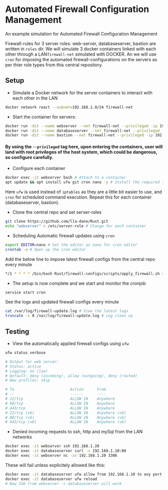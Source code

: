 # Automated Firewall Configuration Management

An example simulation for Automated Firewall Configuration Management

Firewall-rules for 3 server roles: web-server, databaseserver, bastion are written in `roles` dir. We will simulate 3 docker containers linked with each other through a LAN`firewall-net` simulated with DOCKER. An we will use `cron` for imposing the automated firewall-configurations on the servers as per thier role types from this central repository. 


## Setup

* Simulate a Docker network for the server containers to interact with each other in the LAN

```bash
docker network react --subnet=192.168.1.0/24 firewall-net
```

* Start the container for servers:

```bash
docker run -dit --name webserver --net firewall-net --privileged -ip 192.168.1.10 ubuntu bash 
docker run -dit --name databaseserver --net firewall-net --privileged -ip 192.168.1.20 ubuntu bash 
docker run -dit --name bastion --net firewall-net --privileged -ip 192.168.1.30 ubuntu bash 
```

#### By using the `--privileged` tag here, upon entering the containers, user will land with root privileges of the host system, which could be dangerous, so configure carefully. 

* Configure each container

```bash
docker exec -it webserver bash # Attach to a container
apt update && apt install ufw git cron nano -y # Install the required tools
```
Here `ufw` is used instead of `iptables` as they are a little bit easier to use, and `cron` for scheduled command execution. Repeat this for each container (databaseserver, bastion).

* Clone the central repo and set server-roles
```bash
git clone https://github.com/lla-dane/Rust.git
echo "webserver" > /etc/server-role # Change for each container
```
* Scheduling Automatic firewall updates using `cron`

```bash
export EDITOR=nano # Set the editor as nano for cron editor
crontab -e # Open up the cron editor
```
Add the below line to impose latest firewall configs from the central repo every minute

```bash
*/1 * * * * /bin/bash Rust/firewall-configs/scripts/apply_firewall.sh >> /var/log/firewall-update.log 2>&1
```

* The setup is now complete and we start and monitor the cronjob

```bash
service start cron
```

See the logs and updated firewall configs every minute
```bash
cat /var/log/firewall-update.log # View the latest logs
truncate -s 0 /var/log/firewall-update.log # Log clean up
```
## Testing

* View the automatically applied firewall configs using `ufw` 

```bash
ufw status verbose

# Output for web server:
# Status: active
# Logging: on (low)
# Default: deny (incoming), allow (outgoing), deny (routed)
# New profiles: skip

# To                         Action      From
# --                         ------      ----
# 22/tcp                     ALLOW IN    Anywhere                  
# 80/tcp                     ALLOW IN    Anywhere                  
# 443/tcp                    ALLOW IN    Anywhere                  
# 22/tcp (v6)                ALLOW IN    Anywhere (v6)             
# 80/tcp (v6)                ALLOW IN    Anywhere (v6)             
# 443/tcp (v6)               ALLOW IN    Anywhere (v6)             
```

* Denied incoming requests to ssh, http and mySql from the LAN networks

```bash
docker exec -it webserver ssh 192.168.1.20
docker exec -it databaseserver curl -v 192.168.1.10:80
docker exec -it webserver nc -zv 192.168.1.20 3306
```
These will fail unless explicitely allowed like this: 

```bash
docker exec -it databaseserver ufw allow from 192.168.1.10 to any port 22
docker exec -it databaseserver ufw reload
# Now SSH from webserver -> databaseserver will work
```